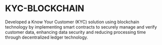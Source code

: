 # KYC-BLOCKCHAIN
Developed a Know Your Customer (KYC) solution using blockchain technology by implementing smart contracts to securely manage and verify customer data, enhancing data security and reducing processing time through decentralized ledger technology.
